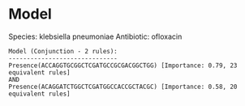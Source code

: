 
# Model

Species: klebsiella pneumoniae
Antibiotic: ofloxacin

```
Model (Conjunction - 2 rules):
------------------------------
Presence(ACCAGGTGCGGCTCGATGCCGCGACGGCTGG) [Importance: 0.79, 23 equivalent rules]
AND
Presence(ACAGGATCTGGCTCGATGGCCACCGCTACGC) [Importance: 0.58, 20 equivalent rules]

```

